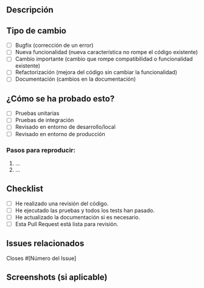 ## Descripción

<!-- Describe brevemente los cambios realizados en esta Pull Request. Explica el objetivo principal y cualquier detalle relevante que debamos conocer. -->

## Tipo de cambio

<!-- Marca con una "x" la opción correcta. -->

- [ ] Bugfix (corrección de un error)
- [ ] Nueva funcionalidad (nueva característica no rompe el código existente)
- [ ] Cambio importante (cambio que rompe compatibilidad o funcionalidad existente)
- [ ] Refactorización (mejora del código sin cambiar la funcionalidad)
- [ ] Documentación (cambios en la documentación)

## ¿Cómo se ha probado esto?

<!-- Describe brevemente cómo has probado los cambios y qué pruebas has realizado para asegurarte de que funcionan correctamente. -->

- [ ] Pruebas unitarias
- [ ] Pruebas de integración
- [ ] Revisado en entorno de desarrollo/local
- [ ] Revisado en entorno de producción

### Pasos para reproducir:
<!-- Si aplicable, describe cómo se puede reproducir el comportamiento para comprobar el funcionamiento. -->

1. ...
2. ...

## Checklist

<!-- Marca con una "x" todas las acciones que hayas completado. -->

- [ ] He realizado una revisión del código.
- [ ] He ejecutado las pruebas y todos los tests han pasado.
- [ ] He actualizado la documentación si es necesario.
- [ ] Esta Pull Request está lista para revisión.

## Issues relacionados

<!-- Si esta Pull Request está relacionada con algún Issue, menciónalo aquí. -->

Closes #[Número del Issue]

## Screenshots (si aplicable)

<!-- Si has realizado cambios en la UI o cambios visuales, incluye capturas de pantalla aquí. -->

